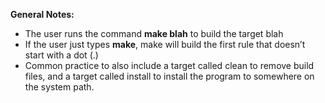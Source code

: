 **General Notes:**
* The user runs the command **make blah** to build the target blah 
* If the user just types **make**, make will build the first rule that doesn’t start with a dot (.) 
* Common practice to also include a target called clean to remove build files, and a target called install to install the program to somewhere on the system path.